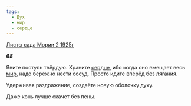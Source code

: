 ```yaml
---
tags:
  - Дух
  - мир
  - сердце
---
```

[Листы сада Мории 2 1925г](https://127.0.0.1:4002/agni/1925)

___68___

Явите поступь твёрдую. Храните [сердце](../../../tags/#сердце), ибо когда оно вмещает весь [мир](../../../tags/#мир), надо бережно нести сосуд. Просто идите вперёд без лягания.   

Удерживая раздражение, создаёте новую оболочку духу.   

Даже конь лучше скачет без пены.   

